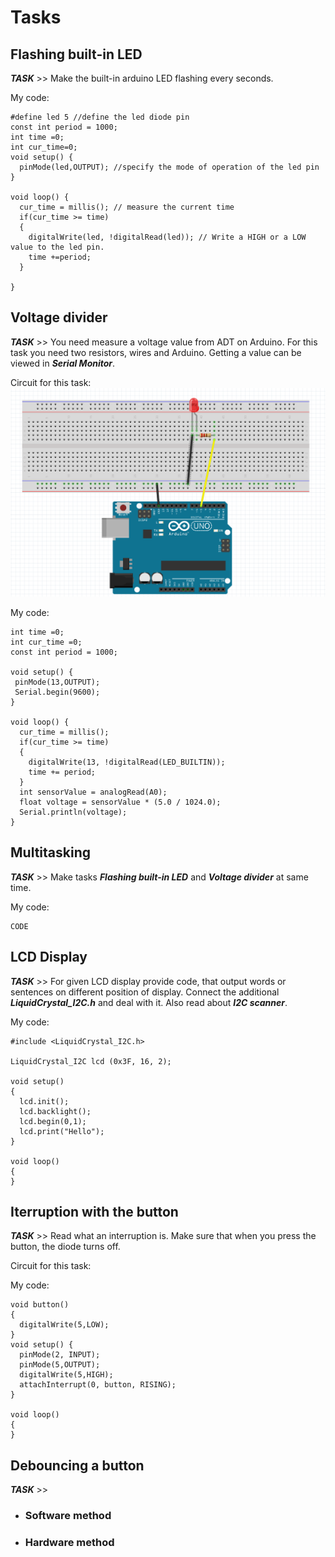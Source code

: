 # Tasks

## Flashing built-in LED

***TASK*** >> Make the built-in arduino LED flashing every seconds.

My code:
```
#define led 5 //define the led diode pin
const int period = 1000;
int time =0;
int cur_time=0;
void setup() {
  pinMode(led,OUTPUT); //specify the mode of operation of the led pin
}

void loop() {
  cur_time = millis(); // measure the current time
  if(cur_time >= time)
  {
    digitalWrite(led, !digitalRead(led)); // Write a HIGH or a LOW value to the led pin.
    time +=period; 
  }
  
}
```

## Voltage divider

***TASK*** >> You need measure a voltage value from ADT on Arduino. For this task you need two resistors, wires and Arduino. Getting a value can be viewed in ***Serial Monitor***.

Circuit for this task:
![alt text](https://github.com/Yehorich02/Arduino-Basic-Tasks/blob/main/LED_connection.png)

My code:
```
int time =0;
int cur_time =0;
const int period = 1000;

void setup() {
 pinMode(13,OUTPUT);
 Serial.begin(9600);
}

void loop() {
  cur_time = millis();
  if(cur_time >= time)
  {
    digitalWrite(13, !digitalRead(LED_BUILTIN));
    time += period;
  }
  int sensorValue = analogRead(A0);
  float voltage = sensorValue * (5.0 / 1024.0);
  Serial.println(voltage);
}
```

## Multitasking

***TASK*** >> Make tasks ***Flashing built-in LED*** and ***Voltage divider*** at same time.

My code:
```
CODE
```

## LCD Display 

***TASK*** >> For given LCD display provide code, that output words or sentences on different position of display. Connect the additional ***LiquidCrystal_I2C.h*** and deal with it. Also read about ***I2C scanner***.

My code:
```
#include <LiquidCrystal_I2C.h>

LiquidCrystal_I2C lcd (0x3F, 16, 2);

void setup()
{  
  lcd.init();
  lcd.backlight();
  lcd.begin(0,1);
  lcd.print("Hello");
}

void loop()
{
}
```


## Iterruption with the button

***TASK*** >> Read what an interruption is. Make sure that when you press the button, the diode turns off.

Circuit for this task:

My code:
```
void button()
{
  digitalWrite(5,LOW);
}
void setup() {
  pinMode(2, INPUT);
  pinMode(5,OUTPUT);
  digitalWrite(5,HIGH);
  attachInterrupt(0, button, RISING);
}

void loop() 
{
}
```
## Debouncing a button

***TASK*** >> 

* ### **Software method**


* ### **Hardware method**

